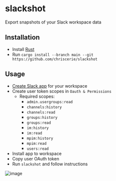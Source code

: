 # slackshot

Export snapshots of your Slack workspace data

## Installation

* Install [Rust](https://www.rust-lang.org/tools/install)
* Run `cargo install --branch main --git https://github.com/chriscerie/slackshot`

## Usage

* [Create Slack app](https://api.slack.com/apps) for your workspace
* Create user token scopes in `Oauth & Permissions`
    - Required scopes:
        - `admin.usergroups:read`
        - `channels:history`
        - `channels:read`
        - `groups:history`
        - `groups:read`
        - `im:history`
        - `im:read`
        - `mpim:history`
        - `mpim:read`
        - `users:read`
* Install app to workspace
* Copy user OAuth token
* Run `slackshot` and follow instructions

![image](https://github.com/chriscerie/slackshot/assets/51393127/1130e072-5d22-4cda-a8fa-51b08ef5fea4)

